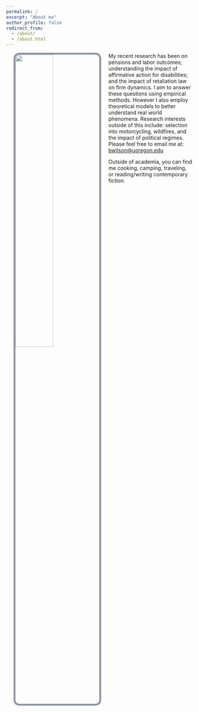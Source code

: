 ```yaml
---
permalink: /
excerpt: "About me"
author_profile: false
redirect_from: 
  - /about/
  - /about.html
---
```


<style>
    /* Center-align the text */
    .center-text {
      text-align: center;
    }
</style>

<style type="text/css">

.page {
    width: 100%;
    float: right;
    margin-right: 0;
    padding-left: 0;
    padding-right: 0;
    font-size: 22px;
}

</style>

<img 
  style="float: left; margin: 0px 20px; border-radius: 15px; border: 5px solid #8c94aa; background:url(https://brockwilson.net/images/grad-photo-final.jpg)"
  src="./images/grad-photo-final.jpg"
  width="45%">

My recent research has been on pensions and labor outcomes; understanding the impact of affirmative action for disabilities; and the impact of retaliation law on firm dynamics. I aim to answer these questions using empirical methods. However I also employ theoretical models to better understand real world phenomena. Research interests outside of this include: selection into motorcycling, wildfires, and the impact of political regimes. Please feel free to email me at: <a style = "color: #2b3742" href = "mailto: bwilson@uoregon.edu">bwilson@uoregon.edu</a>

Outside of academia, you can find me cooking, camping, traveling, or reading/writing contemporary fiction.

